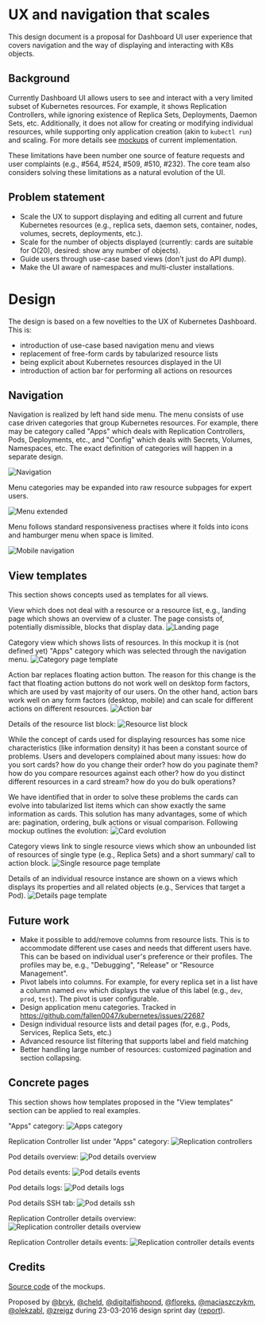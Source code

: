 # UX and navigation that scales

This design document is a proposal for Dashboard UI user experience that
covers navigation and the way of displaying and interacting with K8s objects.

## Background

Currently Dashboard UI allows users to see and interact with a very limited
subset of Kubernetes resources. For example, it shows Replication Controllers,
while ignoring existence of Replica Sets, Deployments, Daemon Sets, etc.
Additionally, it does not allow for creating or modifying individual
resources, while supporting only application creation (akin to `kubectl run`)
and scaling. For more details see [mockups](mockups/11-11-2015-initial) of
current implementation.

These limitations have been number one source of feature requests and
user complaints (e.g., #564, #524, #509, #510, #232). The core team also
considers solving these limitations as a natural evolution of the UI.

## Problem statement

* Scale the UX to support displaying and editing all current and future
  Kubernetes resources (e.g., replica sets, daemon sets, container, nodes,
  volumes, secrets, deployments, etc.).
* Scale for the number of objects displayed (currently: cards are suitable for
  O(20), desired: show any number of objects).
* Guide users through use-case based views (don't just do API dump).
* Make the UI aware of namespaces and multi-cluster installations.

# Design
The design is based on a few novelties to the UX of Kubernetes Dashboard. This
is:
* introduction of use-case based navigation menu and views
* replacement of free-form cards by tabularized resource lists
* being explicit about Kubernetes resources displayed in the UI
* introduction of action bar for performing all actions on resources

## Navigation
Navigation is realized by left hand side menu. The menu consists of use case
driven categories that group Kubernetes resources. For example, there may be
category called "Apps" which deals with Replication Controllers, Pods,
Deployments, etc., and "Config" which deals with Secrets, Volumes,
Namespaces, etc. The exact definition of categories will happen in a separate
design.

![Navigation](mockups/23-03-2016-scale-and-navigation/navigation.png)

Menu categories may be expanded into raw resource subpages for expert users.

![Menu extended](mockups/23-03-2016-scale-and-navigation/menu-extended.png)

Menu follows standard responsiveness practises where it folds into icons and
hamburger menu when space is limited.

![Mobile navigation](mockups/23-03-2016-scale-and-navigation/mobile-navigation.png)

## View templates

This section shows concepts used as templates for all views.

View which does not deal with a resource or a resource list, e.g., landing
page which shows an overview of a cluster. The page consists of, potentially
dismissible, blocks that display data.
![Landing page](mockups/23-03-2016-scale-and-navigation/landing-page.png)

Category view which shows lists of resources. In this mockup it is
(not defined yet) "Apps" category which was selected through the
navigation menu.
![Category page template](mockups/23-03-2016-scale-and-navigation/category-page-template.png)

Action bar replaces floating action button. The reason for this change
is the fact that floating action buttons do not work well on desktop
form factors, which are used by vast majority of our users. On the other
hand, action bars work well on any form factors (desktop, mobile)
and can scale for different actions on different resources.
![Action bar](mockups/23-03-2016-scale-and-navigation/action-bar.png)

Details of the resource list block:
![Resource list block](mockups/23-03-2016-scale-and-navigation/resource-list-block.png)

While the concept of cards used for displaying resources has some nice
characteristics (like information density) it has been a constant source of
problems. Users and developers complained about many issues: how do you sort
cards? how do you change their order? how do you paginate them? how do you
compare resources against each other? how do you distinct different resources
in a card stream? how do you do bulk operations?

We have identified that in order to solve these problems the cards can evolve
into tabularized list items which can show exactly the same information as
cards. This solution has many advantages, some of which are: pagination,
ordering, bulk actions or visual comparison. Following mockup outlines
the evolution:
![Card evolution](mockups/23-03-2016-scale-and-navigation/card-evolution.png)

Category views link to single resource views which show an unbounded list
of resources of single type (e.g., Replica Sets) and a short summary/
call to action block.
![Single resource page template](mockups/23-03-2016-scale-and-navigation/single-resource-page-template.png)

Details of an individual resource instance are shown on a views which displays
its properties and all related objects (e.g., Services that target a Pod).
![Details page template](mockups/23-03-2016-scale-and-navigation/details-page-template.png)

## Future work
* Make it possible to add/remove columns from resource lists. This is to
  accommodate different use cases and needs that different users have. This
  can be based on individual user's preference or their profiles. The profiles
  may be, e.g., "Debugging", "Release" or "Resource Management".
* Pivot labels into columns. For example, for every replica set in a list
  have a column named `env` which displays the value of this label
  (e.g., `dev`, `prod`, `test`). The pivot is user configurable.
* Design application menu categories. Tracked in
  https://github.com/fallen0047/kubernetes/issues/22687
* Design individual resource lists and detail pages (for, e.g., Pods, Services,
  Replica Sets, etc.)
* Advanced resource list filtering that supports label and field matching
* Better handling large number of resources: customized pagination and
  section collapsing.

## Concrete pages
This section shows how templates proposed in the "View templates" section
can be applied to real examples.

"Apps" category:
![Apps category](mockups/23-03-2016-scale-and-navigation/apps-category.png)

Replication Controller list under "Apps" category:
![Replication controllers](mockups/23-03-2016-scale-and-navigation/rc-page.png)

Pod details overview:
![Pod details overview](mockups/23-03-2016-scale-and-navigation/pod-details-page-overview.png)

Pod details events:
![Pod details events](mockups/23-03-2016-scale-and-navigation/pod-details-page-events.png)

Pod details logs:
![Pod details logs](mockups/23-03-2016-scale-and-navigation/pod-details-page-logs.png)

Pod details SSH tab:
![Pod details ssh](mockups/23-03-2016-scale-and-navigation/pod-details-page-ssh.png)

Replication Controller details overview:
![Replication controller details overview](mockups/23-03-2016-scale-and-navigation/rc-details-page-overview.png)

Replication Controller details events:
![Replication controller details events](mockups/23-03-2016-scale-and-navigation/rc-details-page-events.png)

## Credits
[Source code](mockups/23-03-2016-scale-and-navigation/dashboard-scale-and-navigation.bmpr)
of the mockups.

Proposed by [@bryk](https://github.com/bryk),
[@cheld](https://github.com/cheld),
[@digitalfishpond](https://github.com/digitalfishpond),
[@floreks](https://github.com/floreks),
[@maciaszczykm](https://github.com/maciaszczykm),
[@olekzabl](https://github.com/olekzabl),
[@zreigz](https://github.com/zreigz) during 23-03-2016 design sprint day
([report](sprints/scale_ux_20160323.md)).
